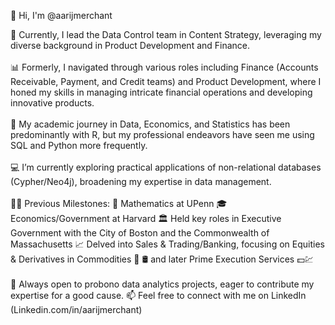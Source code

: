 👋 Hi, I'm @aarijmerchant

🧩 Currently, I lead the Data Control team in Content Strategy, leveraging my diverse background in Product Development and Finance.
<br/><br/>
📊 Formerly, I navigated through various roles including Finance (Accounts Receivable, Payment, and Credit teams) and Product Development, where I honed my skills in managing intricate financial operations and developing innovative products.
<br/><br/>
🌱 My academic journey in Data, Economics, and Statistics has been predominantly with R, but my professional endeavors have seen me using SQL and Python more frequently.
<br/><br/>
:computer: I’m currently exploring practical applications of non-relational databases (Cypher/Neo4j), broadening my expertise in data management.
<br/><br/>
👨‍💻 Previous Milestones:
:abacus: Mathematics at UPenn
🎓 Economics/Government at Harvard
🏛️ Held key roles in Executive Government with the City of Boston and the Commonwealth of Massachusetts
📈 Delved into Sales & Trading/Banking, focusing on Equities & Derivatives in Commodities :corn: :oil_drum: and later Prime Execution Services :dollar::chart:
<br/><br/>
👀 Always open to probono data analytics projects, eager to contribute my expertise for a good cause.
📫 Feel free to connect with me on LinkedIn (Linkedin.com/in/aarijmerchant)
<!---
aarijmerchant/aarijmerchant is a ✨ special ✨ repository because its `README.md` (this file) appears on your GitHub profile.
You can click the Preview link to take a look at your changes.
--->
